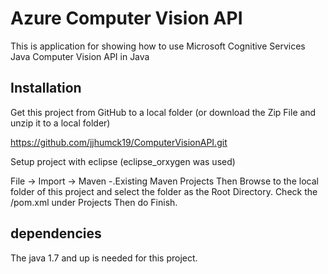 # Azure Computer Vision API
This is application for showing how to use Microsoft Cognitive Services Java Computer Vision API in Java

## Installation
Get this project from GitHub to a local folder (or download the Zip File and unzip it to a local folder)

https://github.com/jjhumck19/ComputerVisionAPI.git


Setup project with eclipse  (eclipse_orxygen was used)

File -> Import -> Maven -.Existing Maven Projects
Then Browse to the local folder of this project and select the folder as the Root Directory.
Check the /pom.xml under Projects
Then do Finish.   

## dependencies
The java 1.7 and up is needed for this project.  

